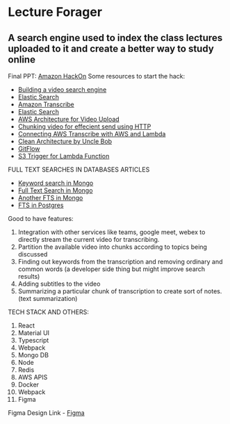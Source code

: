 # Lecture Forager
## A search engine used to index the class lectures uploaded to it and create a better way to study online




Final PPT: [Amazon HackOn](https://docs.google.com/presentation/d/1BHECZ3y1uM5yhqO-iKB7efPvNsr7rB36qsYkS9SbJ60/edit)
Some resources to start the hack:
- [Building a video search engine](https://towardsdatascience.com/building-a-video-search-engine-b93305126b59)
- [Elastic Search](https://towardsdatascience.com/building-a-video-search-engine-b93305126b59)
- [Amazon Transcribe](https://us-east-2.console.aws.amazon.com/transcribe/home?region=us-east-2#welcome)
- [Elastic Search](https://blog.logrocket.com/full-text-search-with-node-js-and-elasticsearch-on-docker/)
- [AWS Architecture for Video Upload](https://aws.amazon.com/blogs/machine-learning/analyzing-contact-center-calls-part-1-use-amazon-transcribe-and-amazon-comprehend-to-analyze-customer-sentiment/)
- [Chunking video for effecient send using HTTP]()
- [Connecting AWS Transcribe with AWS and Lambda](https://towardsdatascience.com/speech-to-text-using-aws-transcribe-s3-and-lambda-a6e88fb3a48e)
- [Clean Architecture by Uncle Bob](https://blog.cleancoder.com/uncle-bob/2012/08/13/the-clean-architecture.html)
- [GitFlow](https://www.atlassian.com/git/tutorials/comparing-workflows/gitflow-workflow)
- [S3 Trigger for Lambda Function](https://docs.aws.amazon.com/lambda/latest/dg/with-s3-example.html)

FULL TEXT SEARCHES IN DATABASES ARTICLES
- [Keyword search in Mongo](https://stories.mlh.io/full-text-search-in-minutes-with-mongodb-atlas-602f9e163ca6)
- [Full Text Search in Mongo](https://code.tutsplus.com/tutorials/full-text-search-in-mongodb--cms-24835)
- [Another FTS in Mongo](https://deniseyu.github.io/full-text-search-mongodb/)
- [FTS in Postgres](https://alibaba-cloud.medium.com/using-postgresql-to-create-an-efficient-search-engine-d0ab8e11b7)

Good to have features:
1. Integration with other services like teams, google meet, webex to directly stream the current video for transcribing.
2. Partition the available video into chunks according to topics being discussed
3. Finding out keywords from the transcription and removing ordinary and common words (a developer side thing but might improve search results)
4. Adding subtitles to the video
5. Summarizing a particular chunk of transcription to create sort of notes. (text summarization)



TECH STACK AND OTHERS:

1. React
2. Material UI
3. Typescript
4. Webpack
5. Mongo DB
6. Node
7. Redis
8. AWS APIS
9. Docker
10. Webpack
11. Figma

Figma Design Link - [Figma](https://www.figma.com/file/8GuB6KhRG1FmoFoTFN3DcE/Lecture-Forager?node-id=0%3A1) 
